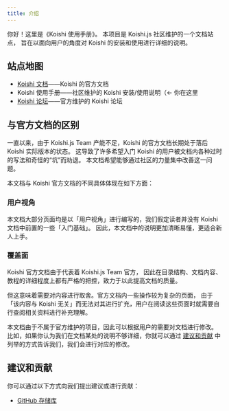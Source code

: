 ```yaml
---
title: 介绍
---
```


你好！这里是《Koishi 使用手册》。
本项目是 Koishi.js 社区维护的一个文档站点，
旨在以面向用户的角度对 Koishi 的安装和使用进行详细的说明。

## 站点地图

- [Koishi 文档](https://docs.koishi.chat)——Koishi 的官方文档
- Koishi 使用手册——社区维护的 Koishi 安装/使用说明（← 你在这里
- [Koishi 论坛](https://forum.koishi.xyz)——官方维护的 Koishi 论坛

## 与官方文档的区别

一直以来，由于 Koishi.js Team 产能不足，Koishi 的官方文档长期处于落后 Koishi 实际版本的状态。
这导致了许多希望入门 Koishi 的用户被文档内各种过时的写法和奇怪的“坑”而劝退。
本文档希望能够通过社区的力量集中改善这一问题。

本文档与 Koishi 官方文档的不同具体体现在如下方面：

### 用户视角

本文档大部分页面均是以「用户视角」进行编写的，我们假定读者并没有 Koishi 文档中前置的一些「入门基础」。
因此，本文档中的说明更加清晰易懂，更适合新人上手。

### 覆盖面

Koishi 官方文档由于代表着 Koishi.js Team 官方，
因此在目录结构、文档内容、教程的详细程度上都有严格的把控，致力于以此提高文档的质量。

但这意味着需要对内容进行取舍。官方文档内一些操作较为复杂的页面，
由于「该内容与 Koishi 无关」而无法对其进行扩充，用户在阅读这些页面时就需要自行查阅相关资料进行补充理解。

本文档由于不属于官方维护的项目，因此可以根据用户的需要对文档进行修改。
比如，如果你认为我们在文档某处的说明不够详细，你就可以通过 [建议和贡献](#建议和贡献)
中列举的方式告诉我们，我们会进行对应的修改。

## 建议和贡献

你可以通过以下方式向我们提出建议或进行贡献：

- [GitHub 存储库](https://github.com/koishijs/handbook)
